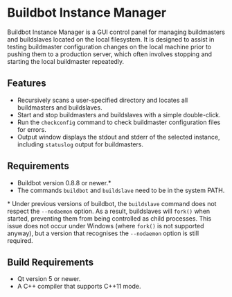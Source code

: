 Buildbot Instance Manager
=========================

Buildbot Instance Manager is a GUI control panel for managing buildmasters and buildslaves located on the local filesystem. It is designed to assist in testing buildmaster configuration changes on the local machine prior to pushing them to a production server, which often involves stopping and starting the local buildmaster repeatedly.

Features
--------

<ul>
	<li>Recursively scans a user-specified directory and locates all buildmasters and buildslaves.</li>
	<li>Start and stop buildmasters and buildslaves with a simple double-click.</li>
	<li>Run the <code style="display:inline;">checkconfig</code> command to check buildmaster configuration files for errors.</li>
	<li>Output window displays the stdout and stderr of the selected instance, including <code style="display:inline;">statuslog</code> output for buildmasters.</li>
</ul>

Requirements
------------

<ul>
	<li>Buildbot version 0.8.8 or newer.*</li>
	<li>The commands <code style="display:inline;">buildbot</code> and <code style="display:inline;">buildslave</code> need to be in the system PATH.</li>
</ul>

\* Under previous versions of buildbot, the <code style="display:inline;">buildslave</code> command does not respect the <code style="display:inline;">--nodaemon</code> option. As a result, buildslaves will <code style="display:inline;">fork()</code> when started, preventing them from being controlled as child processes. This issue does not occur under Windows (where <code style="display:inline;">fork()</code> is not supported anyway), but a version that recognises the <code style="display:inline;">--nodaemon</code> option is still required.

Build Requirements
------------------

<ul>
	<li>Qt version 5 or newer.</li>
	<li>A C++ compiler that supports C++11 mode.</li>
</ul>
